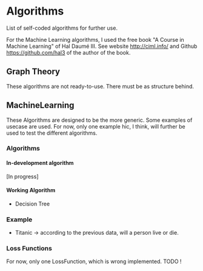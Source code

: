 # Algorithms
List of self-coded algorithms for further use. 

For the Machine Learning algorithms, I used the free book "A Course in Machine Learning" of Hal Daumé III. 
See website http://ciml.info/ and Github https://github.com/hal3 of the author of the book.

## Graph Theory
These algorithms are not ready-to-use. There must be as structure behind.

## MachineLearning
These Algorithms are designed to be the more generic. Some examples of usecase are used.
For now, only one example hic, I think, will further be used to test the different algorithms.

### Algorithms

#### In-development algorithm

[In progress]

#### Working Algorithm

* Decision Tree

### Example

* Titanic -> according to the previous data, will a person live or die.

### Loss Functions

For now, only one LossFunction, which is wrong implemented. TODO !
